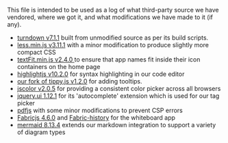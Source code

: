This file is intended to be used as a log of what third-party source we have vendored, where we got it, and what modifications we have made to it (if any).

* [turndown v7.1.1](https://github.com/mixmark-io/turndown/releases/tag/v7.1.1) built from unmodified source as per its build scripts.
* [less.min.js v3.11.1](https://github.com/less/less.js/releases/tag/v3.11.1) with a minor modification to produce slightly more compact CSS
* [textFit.min.js v2.4.0 ](https://github.com/STRML/textFit/releases/tag/v2.4.0) to ensure that app names fit inside their icon containers on the home page
* [highlightjs v10.2.0](https://github.com/highlightjs/highlight.js/) for syntax highlighting in our code editor
* [our fork of tippy.js v1.2.0](https://github.com/xwiki-labs/tippyjs) for adding tooltips.
* [jscolor v2.0.5](https://jscolor.com/) for providing a consistent color picker across all browsers
* [jquery.ui 1.12.1](https://jqueryui.com/) for its 'autocomplete' extension which is used for our tag picker
* [pdfjs](https://mozilla.github.io/pdf.js/) with some minor modifications to prevent CSP errors
* [Fabricjs 4.6.0](https://github.com/fabricjs/fabric.js) and [Fabric-history](https://github.com/lyzerk/fabric-history) for the whiteboard app
* [mermaid 8.13.4](https://github.com/mermaid-js/mermaid/releases/tag/8.13.4) extends our markdown integration to support a variety of diagram types

